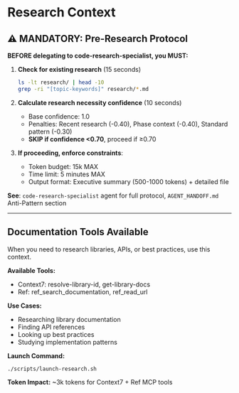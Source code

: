 # Research Context

## ⚠️ MANDATORY: Pre-Research Protocol

**BEFORE delegating to code-research-specialist, you MUST:**

1. **Check for existing research** (15 seconds)
   ```bash
   ls -lt research/ | head -10
   grep -ri "[topic-keywords]" research/*.md
   ```

2. **Calculate research necessity confidence** (10 seconds)
   - Base confidence: 1.0
   - Penalties: Recent research (-0.40), Phase context (-0.40), Standard pattern (-0.30)
   - **SKIP if confidence <0.70**, proceed if ≥0.70

3. **If proceeding, enforce constraints**:
   - Token budget: 15k MAX
   - Time limit: 5 minutes MAX
   - Output format: Executive summary (500-1000 tokens) + detailed file

**See**: `code-research-specialist` agent for full protocol, `AGENT_HANDOFF.md` Anti-Pattern section

---

## Documentation Tools Available
When you need to research libraries, APIs, or best practices, use this context.

**Available Tools:**
- Context7: resolve-library-id, get-library-docs
- Ref: ref_search_documentation, ref_read_url

**Use Cases:**
- Researching library documentation
- Finding API references
- Looking up best practices
- Studying implementation patterns

**Launch Command:**
```bash
./scripts/launch-research.sh
```

**Token Impact:** ~3k tokens for Context7 + Ref MCP tools
